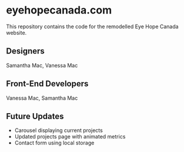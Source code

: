 # eyehopecanada.com

This repository contains the code for the remodelled Eye Hope Canada website.

## Designers
Samantha Mac, Vanessa Mac

## Front-End Developers
Vanessa Mac, Samantha Mac

## Future Updates
- Carousel displaying current projects
- Updated projects page with animated metrics
- Contact form using local storage
